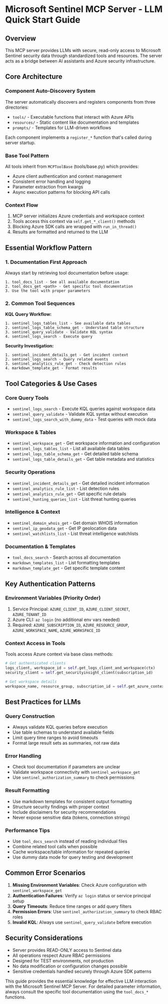# Microsoft Sentinel MCP Server - LLM Quick Start Guide

## Overview
This MCP server provides LLMs with secure, read-only access to Microsoft Sentinel security data through standardized tools and resources. The server acts as a bridge between AI assistants and Azure security infrastructure.

## Core Architecture

### Component Auto-Discovery System
The server automatically discovers and registers components from three directories:
- `tools/` - Executable functions that interact with Azure APIs
- `resources/` - Static content like documentation and templates  
- `prompts/` - Templates for LLM-driven workflows

Each component implements a `register_*` function that's called during server startup.

### Base Tool Pattern
All tools inherit from `MCPToolBase` (tools/base.py) which provides:
- Azure client authentication and context management
- Consistent error handling and logging
- Parameter extraction from kwargs
- Async execution patterns for blocking API calls

### Context Flow
1. MCP server initializes Azure credentials and workspace context
2. Tools access this context via `self.get_*_client()` methods  
3. Blocking Azure SDK calls are wrapped with `run_in_thread()`
4. Results are formatted and returned to the LLM

## Essential Workflow Pattern

### 1. Documentation First Approach
Always start by retrieving tool documentation before usage:

```
1. tool_docs_list - See all available documentation
2. tool_docs_get <path> - Get specific tool documentation
3. Use the tool with proper parameters
```

### 2. Common Tool Sequences

**KQL Query Workflow:**
```
1. sentinel_logs_tables_list - See available data tables
2. sentinel_logs_table_schema_get - Understand table structure  
3. sentinel_query_validate - Validate KQL syntax
4. sentinel_logs_search - Execute query
```

**Security Investigation:**
```
1. sentinel_incident_details_get - Get incident context
2. sentinel_logs_search - Query related events
3. sentinel_analytics_rule_get - Check detection rules
4. markdown_template_get - Format results
```

## Tool Categories & Use Cases

### Core Query Tools
- `sentinel_logs_search` - Execute KQL queries against workspace data
- `sentinel_query_validate` - Validate KQL syntax without execution
- `sentinel_logs_search_with_dummy_data` - Test queries with mock data

### Workspace & Tables
- `sentinel_workspace_get` - Get workspace information and configuration
- `sentinel_logs_tables_list` - List all available data tables
- `sentinel_logs_table_schema_get` - Get detailed table schema
- `sentinel_logs_table_details_get` - Get table metadata and statistics

### Security Operations
- `sentinel_incident_details_get` - Get detailed incident information
- `sentinel_analytics_rule_list` - List detection rules
- `sentinel_analytics_rule_get` - Get specific rule details
- `sentinel_hunting_queries_list` - List threat hunting queries

### Intelligence & Context
- `sentinel_domain_whois_get` - Get domain WHOIS information
- `sentinel_ip_geodata_get` - Get IP geolocation data
- `sentinel_watchlists_list` - List threat intelligence watchlists

### Documentation & Templates
- `tool_docs_search` - Search across all documentation
- `markdown_templates_list` - List formatting templates
- `markdown_template_get` - Get specific template content

## Key Authentication Patterns

### Environment Variables (Priority Order)
1. Service Principal: `AZURE_CLIENT_ID`, `AZURE_CLIENT_SECRET`, `AZURE_TENANT_ID`
2. Azure CLI: `az login` (no additional env vars needed)
3. Required: `AZURE_SUBSCRIPTION_ID`, `AZURE_RESOURCE_GROUP`, `AZURE_WORKSPACE_NAME`, `AZURE_WORKSPACE_ID`

### Context Access in Tools
Tools access Azure context via base class methods:
```python
# Get authenticated clients
logs_client, workspace_id = self.get_logs_client_and_workspace(ctx)
security_client = self.get_securityinsight_client(subscription_id)

# Get workspace details  
workspace_name, resource_group, subscription_id = self.get_azure_context(ctx)
```

## Best Practices for LLMs

### Query Construction
- Always validate KQL queries before execution
- Use table schemas to understand available fields
- Limit query time ranges to avoid timeouts
- Format large result sets as summaries, not raw data

### Error Handling
- Check tool documentation if parameters are unclear
- Validate workspace connectivity with `sentinel_workspace_get`
- Use `sentinel_authorization_summary` to check permissions

### Result Formatting
- Use markdown templates for consistent output formatting
- Structure security findings with proper context
- Include disclaimers for security recommendations
- Never expose sensitive data (tokens, connection strings)

### Performance Tips
- Use `tool_docs_search` instead of reading individual files
- Combine related tool calls when possible
- Cache workspace/table information for repeated queries
- Use dummy data mode for query testing and development

## Common Error Scenarios

1. **Missing Environment Variables**: Check Azure configuration with `sentinel_workspace_get`
2. **Authentication Failures**: Verify `az login` status or service principal setup
3. **Query Timeouts**: Reduce time ranges or add query filters
4. **Permission Errors**: Use `sentinel_authorization_summary` to check RBAC roles
5. **Invalid KQL**: Always use `sentinel_query_validate` before execution

## Security Considerations
- Server provides READ-ONLY access to Sentinel data
- All operations respect Azure RBAC permissions
- Designed for TEST environments, not production
- No data modification or configuration changes possible
- Sensitive credentials handled securely through Azure SDK patterns

This guide provides the essential knowledge for effective LLM interaction with the Microsoft Sentinel MCP Server. For detailed parameter information, always consult the specific tool documentation using the `tool_docs_*` functions.